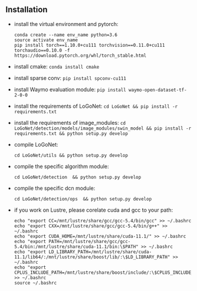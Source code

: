 ## Installation
- install the virtual environment and pytorch:
  ```
  conda create --name env_name python=3.6
  source activate env_name
  pip install torch==1.10.0+cu111 torchvision==0.11.0+cu111 torchaudio==0.10.0 -f https://download.pytorch.org/whl/torch_stable.html
  ```

- install cmake: `conda install cmake`

- install sparse conv: `pip install spconv-cu111`

- install Waymo evaluation module: `pip install waymo-open-dataset-tf-2-0-0`

- install the requirements of LoGoNet: `cd LoGoNet && pip install -r requirements.txt`

- install the requirements of image_modules: `cd LoGoNet/detection/models/image_modules/swin_model && pip install -r requirements.txt && python setup.py develop`

- compile LoGoNet:
  ```
  cd LoGoNet/utils && python setup.py develop
  ```
- compile the specific algorithm module:
  ```
  cd LoGoNet/detection  && python setup.py develop
  ```
- compile the specific dcn module:
  ```
  cd LoGoNet/detection/ops  && python setup.py develop
  ```
- if you work on Lustre, please corelate cuda and gcc to your path:
  ```
  echo "export CC=/mnt/lustre/share/gcc/gcc-5.4/bin/gcc" >> ~/.bashrc
  echo "export CXX=/mnt/lustre/share/gcc/gcc-5.4/bin/g++" >> ~/.bashrc
  echo "export CUDA_HOME=/mnt/lustre/share/cuda-11.1/" >> ~/.bashrc
  echo "export PATH=/mnt/lustre/share/gcc/gcc-5.4/bin:/mnt/lustre/share/cuda-11.1/bin:\$PATH" >> ~/.bashrc
  echo "export LD_LIBRARY_PATH=/mnt/lustre/share/cuda-11.1/lib64/:/mnt/lustre/share/boost/lib/:\$LD_LIBRARY_PATH" >> ~/.bashrc
  echo "export CPLUS_INCLUDE_PATH=/mnt/lustre/share/boost/include/:\$CPLUS_INCLUDE_PATH" >> ~/.bashrc
  source ~/.bashrc
  ```
